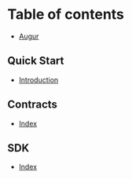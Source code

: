 # Table of contents

* [Augur](../README.md)

## Quick Start

* [Introduction](quick-start/untitled-1.md)

## Contracts

* [Index](contract/index.md)

## SDK

* [Index](sdk/index.md)

